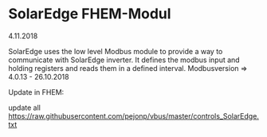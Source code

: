 # SolarEdge FHEM-Modul

4.11.2018 

SolarEdge uses the low level Modbus module to provide a way to communicate with SolarEdge inverter.
It defines the modbus input and holding registers and reads them in a defined interval.
Modbusversion => 4.0.13 - 26.10.2018

Update in FHEM:

update all https://raw.githubusercontent.com/pejonp/vbus/master/controls_SolarEdge.txt
